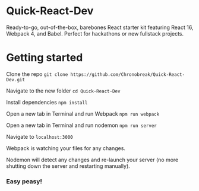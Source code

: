# Quick-React-Dev
Ready-to-go, out-of-the-box, barebones React starter kit featuring React 16, Webpack 4, and Babel. Perfect for hackathons or new fullstack projects.

# Getting started

Clone the repo `git clone https://github.com/Chronobreak/Quick-React-Dev.git`

Navigate to the new folder `cd Quick-React-Dev`

Install dependencies `npm install`

Open a new tab in Terminal and run Webpack `npm run webpack`

Open a new tab in Terminal and run nodemon `npm run server`

Navigate to `localhost:3000`

Webpack is watching your files for any changes.

Nodemon will detect any changes and re-launch your server (no more shutting down the server and restarting manually).

### Easy peasy!
